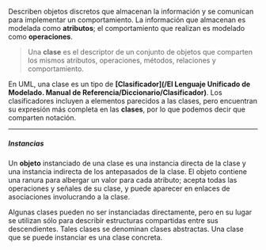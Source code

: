 Describen objetos discretos que almacenan la información y se comunican para implementar un comportamiento. 
La información que almacenan es modelada como **atributos**; el comportamiento que realizan es modelado como **operaciones**.

> Una **clase** es el descriptor de un conjunto de objetos que comparten los mismos atributos, operaciones, métodos, relaciones y comportamiento.

En UML, una clase es un tipo de **[Clasificador](/El Lenguaje Unificado de Modelado. Manual de Referencia/Diccionario/Clasificador)**. Los clasificadores incluyen a elementos parecidos a las clases, pero encuentran su expresión más completa en las **clases**, por lo que podemos decir que comparten notación.
****
##### **Instancias**
Un **objeto** instanciado de una clase es una instancia directa de la clase y una instancia indirecta de los antepasados de la clase. El objeto contiene una ranura para albergar un valor para cada atributo; acepta todas las operaciones y señales de su clase, y puede aparecer en enlaces de asociaciones involucrando a la clase.

Algunas clases pueden no ser instanciadas directamente, pero en su lugar se utilizan sólo para describir estructuras compartidas entre sus descendientes. Tales clases se denominan clases abstractas. Una clase que se puede instanciar es una clase concreta.